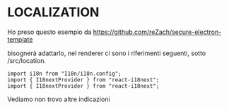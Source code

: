 LOCALIZATION
============

Ho preso questo esempio da https://github.com/reZach/secure-electron-template

bisognerà adattarlo, nel renderer ci sono i riferimenti seguenti, sotto /src/location.

```
import i18n from "I18n/i18n.config";
import { I18nextProvider } from "react-i18next";
import { I18nextProvider } from "react-i18next";
```

Vediamo non trovo altre indicazioni

